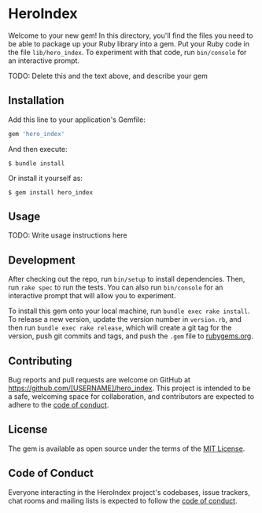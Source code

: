 # HeroIndex

Welcome to your new gem! In this directory, you'll find the files you need to be able to package up your Ruby library into a gem. Put your Ruby code in the file `lib/hero_index`. To experiment with that code, run `bin/console` for an interactive prompt.

TODO: Delete this and the text above, and describe your gem

## Installation

Add this line to your application's Gemfile:

```ruby
gem 'hero_index'
```

And then execute:

    $ bundle install

Or install it yourself as:

    $ gem install hero_index

## Usage

TODO: Write usage instructions here

## Development

After checking out the repo, run `bin/setup` to install dependencies. Then, run `rake spec` to run the tests. You can also run `bin/console` for an interactive prompt that will allow you to experiment.

To install this gem onto your local machine, run `bundle exec rake install`. To release a new version, update the version number in `version.rb`, and then run `bundle exec rake release`, which will create a git tag for the version, push git commits and tags, and push the `.gem` file to [rubygems.org](https://rubygems.org).

## Contributing

Bug reports and pull requests are welcome on GitHub at https://github.com/[USERNAME]/hero_index. This project is intended to be a safe, welcoming space for collaboration, and contributors are expected to adhere to the [code of conduct](https://github.com/[USERNAME]/hero_index/blob/master/CODE_OF_CONDUCT.md).


## License

The gem is available as open source under the terms of the [MIT License](https://opensource.org/licenses/MIT).

## Code of Conduct

Everyone interacting in the HeroIndex project's codebases, issue trackers, chat rooms and mailing lists is expected to follow the [code of conduct](https://github.com/[USERNAME]/hero_index/blob/master/CODE_OF_CONDUCT.md).
